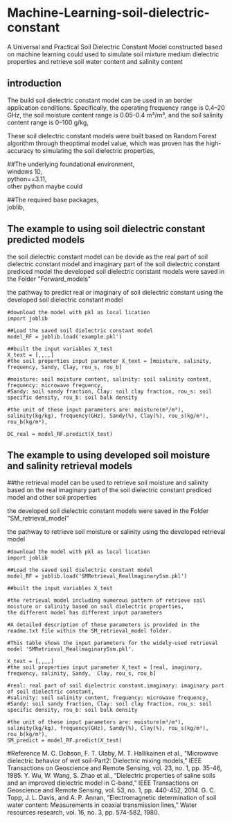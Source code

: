 # Machine-Learning-soil-dielectric-constant
A Universal and Practical Soil Dielectric Constant Model constructed based on machine learning could used to simulate soil mixture medium dielectric properties and retrieve soil water content and salinity content

## introduction
The build soil dielectric constant model can be used in an border application conditions. Specifically, the operating frequency range is 0.4–20 GHz, the soil moisture content range is 0.05–0.4 m³/m³, and the soil salinity content range is 0–100 g/kg,<br>

These soil dielectric constant models were built based on Random Forest algorithm through theoptimal model value, which was proven has the high-accuracy to simulating the soil dielectric properties,<br>

##The underlying foundational environment,<br>
windows 10,<br>
python==3.11,<br>
other python maybe could  

##The required base packages,<br>
joblib,

## The example to using soil dielectric constant predicted models

the soil dielectric constant model can be devide as the real part of soil dielectric constant model and imaginary part of the soil dielectric constant prediced model
the developed soil dielectric constant models were saved in the Folder "Forward_models"

the pathway to predict real or imaginary of soil dielectric constant using the developed soil dielectric constant model

```
#download the model with pkl as local lication
import joblib      

##Load the saved soil dielectric constant model  
model_RF = joblib.load('example.pkl')

##built the input variables X_test
X_text = [,,,,]
#the soil properties input parameter X_text = [moisture, salinity, frequency, Sandy, Clay, rou_s, rou_b]

#moisture: soil moisture content, salinity: soil salinity content, frequency: microwave frequency,
#Sandy: soil sandy fraction, Clay: soil clay fraction, rou_s: soil specific density, rou_b: soil bulk density

#the unit of these input parameters are: moisture(m³/m³), salinity(kg/kg), frequency(GHz), Sandy(%), Clay(%), rou_s(kg/m³), rou_b(kg/m³),

DC_real = model_RF.predict(X_test)
```

## The example to using developed soil moisture and salinity retrieval models

##the retrieval model can be used to retrieve soil moisture and salinity based on the real imaginary part of 
the soil dielectric constant prediced model and other soil properties

the developed soil dielectric constant models were saved in the Folder "SM_retrieval_model"

the pathway to retrieve soil moisture or salinity using the developed retrieval model

```
#download the model with pkl as local lication
import joblib      

##Load the saved soil dielectric constant model  
model_RF = joblib.load('SMRetrieval_ReallmaginarySsm.pkl')

##built the input variables X_test

#the retrieval model including numerous pattern of retrieve soil moisture or salinity based on soil dielectric properties,
the different model has different input parameters

#A detailed description of these parameters is provided in the readme.txt file within the SM_retrieval_model folder.

#This table shows the input parameters for the widely-used retrieval model 'SMRetrieval_ReallmaginarySsm.pkl'.

X_text = [,,,,]
#the soil properties input parameter X_text = [real, imaginary, frequency, salinity, Sandy,  Clay, rou_s, rou_b]

#real: real part of soil dielectric constant,imaginary: imaginary part of soil dielectric constant,
#salinity: soil salinity content, frequency: microwave frequency,
#Sandy: soil sandy fraction, Clay: soil clay fraction, rou_s: soil specific density, rou_b: soil bulk density

#the unit of these input parameters are: moisture(m³/m³), salinity(kg/kg), frequency(GHz), Sandy(%), Clay(%), rou_s(kg/m³), rou_b(kg/m³), 
SM_predict = model_RF.predict(X_test)
```
#Reference
M. C. Dobson, F. T. Ulaby, M. T. Hallikainen et al., “Microwave dielectric behavior of wet soil-Part2: Dielectric mixing models,” IEEE Transactions on Geoscience and Remote Sensing, vol. 23, no. 1, pp. 35-46, 1985.
Y. Wu, W. Wang, S. Zhao et al., “Dielectric properties of saline soils and an improved dielectric model in C-band,” IEEE Transactions on Geoscience and Remote Sensing, vol. 53, no. 1, pp. 440-452, 2014.
G. C. Topp, J. L. Davis, and A. P. Annan, “Electromagnetic determination of soil water content: Measurements in coaxial transmission lines,” Water resources research, vol. 16, no. 3, pp. 574-582, 1980.
